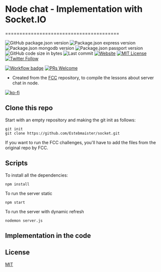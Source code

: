 # Node chat - Implementation with Socket.IO

========================================

![GitHub package.json version][gh-pack-json-v] ![Package.json express version][gh-pack-json-dep-v-express] ![Package.json mongodb version][gh-pack-json-dep-v-mongodb] ![Package.json passport version][gh-pack-json-dep-v-passport] ![GitHub code size in bytes][code-size-bdg] ![Last commit][last-commit-bdg] [![Website][website-bdg]][website] [![MIT License][license-bdg]][license] [![Twitter Follow][twitter-bdg]][twitter]

[![Workflow badge][workflow-bdg]][glitch-workflow] [![PRs Welcome][prs-bdg]][prs-site]

- Created from the [FCC](https://freecodecamp.com) repository, to compile the lessons about server chat in node.

[![ko-fi](https://www.ko-fi.com/img/githubbutton_sm.svg)](https://ko-fi.com/F1F31OD9K)

## Clone this repo

Start with an empty repository and making the git init as follows:

```git
git init
git clone https://github.com/Estebmaister/socket.git
```

If you want to run the FCC challenges, you'll have to add the files from the original repo by FCC.

## Scripts

To install all the dependencies:

```npm
npm install
```

To run the server static

```node
npm start
```

To run the server with dynamic refresh

```node
nodemon server.js
```

## Implementation in the code

## License

[MIT](https://choosealicense.com/licenses/mit/)

<!-- General links -->

[version-bdg]: https://img.shields.io/badge/version-1.0.1-blue.svg?style=plastic
[license]: ./LICENSE
[twitter]: https://twitter.com/estebmaister
[twitter-bdg]: https://img.shields.io/twitter/follow/estebmaister?label=Follow&style=social
[prs-bdg]: https://img.shields.io/badge/PRs-welcome-brightgreen.svg?style=flat
[prs-site]: (https://egghead.io/courses/how-to-contribute-to-an-open-source-project-on-github)

<!-- Repo badges links -->

[license-bdg]: https://img.shields.io/github/license/estebmaister/socket?style=plastic
[last-commit-bdg]: https://img.shields.io/github/last-commit/estebmaister/socket?style=plastic&logo=git&logoColor=white
[code-size-bdg]: https://img.shields.io/github/languages/code-size/estebmaister/socket?style=plastic
[gh-pack-json-v]: https://img.shields.io/github/package-json/v/estebmaister/socket?color=blue&style=plastic&logo=github
[gh-pack-json-dep-v-express]: https://img.shields.io/github/package-json/dependency-version/estebmaister/socket/express?style=plastic&logo=express
[gh-pack-json-dep-v-mongodb]: https://img.shields.io/github/package-json/dependency-version/estebmaister/socket/mongodb?style=plastic&logo=mongodb&logoColor=white
[gh-pack-json-dep-v-passport]: https://img.shields.io/github/package-json/dependency-version/estebmaister/socket/passport?style=plastic&logo=passport

<!-- Glitch web and workflow -->

[website]: https://socket-esteb.glitch.me
[website-bdg]: https://img.shields.io/website?down_color=violet&down_message=sleeping&label=servidor&logo=glitch&logoColor=white&style=plastic&up_color=green&up_message=online&url=https%3A%2F%2Fsocket-esteb.glitch.me
[workflow-bdg]: https://github.com/estebmaister/socket/workflows/Glitch%20Sync/badge.svg
[glitch-workflow]: https://github.com/Estebmaister/socket/blob/master/.github/workflows/main.yml
